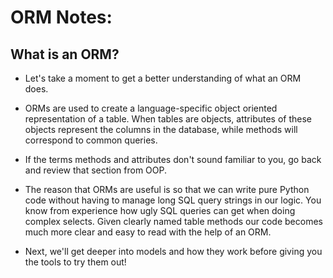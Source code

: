 # ORM Notes:

## What is an ORM?
- Let's take a moment to get a better understanding of what an ORM does.

- ORMs are used to create a language-specific object oriented representation of a table. When tables are objects, attributes of these objects represent the columns in the database, while methods will correspond to common queries.

- If the terms methods and attributes don't sound familiar to you, go back and review that section from OOP.

- The reason that ORMs are useful is so that we can write pure Python code without having to manage long SQL query strings in our logic. You know from experience how ugly SQL queries can get when doing complex selects. Given clearly named table methods our code becomes much more clear and easy to read with the help of an ORM.

- Next, we'll get deeper into models and how they work before giving you the tools to try them out!

